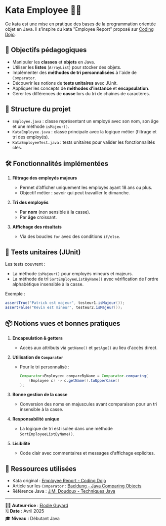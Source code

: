 
# Kata Employee 🧑‍💼

Ce kata est une mise en pratique des bases de la programmation orientée objet en Java. Il s'inspire du kata "Employee Report" proposé sur [Coding Dojo](https://codingdojo.org/kata/Employee-Report/).

## 🎯 Objectifs pédagogiques

- Manipuler les **classes** et **objets** en Java.
- Utiliser les **listes** (`ArrayList`) pour stocker des objets.
- Implémenter des **méthodes de tri personnalisées** à l'aide de `Comparator`.
- Découvrir les notions de **tests unitaires** avec JUnit.
- Appliquer les concepts de **méthodes d'instance** et **encapsulation**.
- Gérer les différences de **casse** lors du tri de chaînes de caractères.

## 📁 Structure du projet

- `Employee.java` : classe représentant un employé avec son nom, son âge et une méthode `isMajeur()`.
- `KataEmployee.java` : classe principale avec la logique métier (filtrage et tri des employés).
- `KataEmployeeTest.java` : tests unitaires pour valider les fonctionnalités clés.

## 🛠️ Fonctionnalités implémentées

1. **Filtrage des employés majeurs**
   - Permet d’afficher uniquement les employés ayant 18 ans ou plus.
   - Objectif métier : savoir qui peut travailler le dimanche.

2. **Tri des employés**
   - Par **nom** (non sensible à la casse).
   - Par **âge** croissant.

3. **Affichage des résultats**
   - Via des boucles `for` avec des conditions `if/else`.

## 🧪 Tests unitaires (JUnit)

Les tests couvrent :

- La méthode `isMajeur()` pour employés mineurs et majeurs.
- La méthode de tri `SortEmployeeListByName()` avec vérification de l'ordre alphabétique insensible à la casse.

Exemple :
```java
assertTrue("Patrick est majeur", testeur1.isMajeur());
assertFalse("Kevin est mineur", testeur2.isMajeur());
```

## 📦 Notions vues et bonnes pratiques

1. **Encapsulation & getters**
   - Accès aux attributs via `getName()` et `getAge()` au lieu d'accès direct.

2. **Utilisation de `Comparator`**
   - Pour le tri personnalisé :
     ```java
     Comparator<Employee> compareByName = Comparator.comparing(
         (Employee c) -> c.getName().toUpperCase()
     );
     ```

3. **Bonne gestion de la casse**
   - Conversion des noms en majuscules avant comparaison pour un tri insensible à la casse.

4. **Responsabilité unique**
   - La logique de tri est isolée dans une méthode `SortEmployeeListByName()`.

5. **Lisibilité**
   - Code clair avec commentaires et messages d'affichage explicites.

## 🔗 Ressources utilisées

- Kata original : [Employee Report - Coding Dojo](https://codingdojo.org/kata/Employee-Report/)
- Article sur les `Comparator` : [Baeldung - Java Comparing Objects](https://www.baeldung.com/java-comparing-objects)
- Référence Java : [J.M. Doudoux - Techniques Java](https://www.jmdoudoux.fr/java/dej/chap-techniques_java.htm)

---

👩‍💻 **Auteur·rice** : [Elodie Guyard](https://github.com/ElodieGuyard)  
🗓️ **Date** : Avril 2025  
🎓 **Niveau** : Débutant Java
